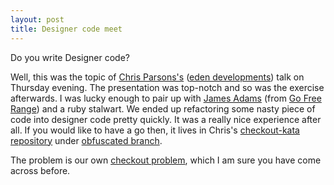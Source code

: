 ```yaml
---
layout: post
title: Designer code meet
---
```


Do you write Designer code?

Well, this was the topic of [Chris Parsons's](<https://github.com/chrismdp>) ([eden developments](<http://edendevelopment.co.uk/>)) talk on Thursday evening. The presentation was top-notch and so was the exercise afterwards. I was lucky enough to pair up with [James Adams](<https://github.com/lazyatom>) (from [Go Free Range](<http://gofreerange.com/>)) and a ruby stalwart. We ended up refactoring some nasty piece of code into designer code pretty quickly. It was a really nice experience after all. If you would like to have a go then, it lives in Chris's [checkout-kata repository](<https://github.com/chrismdp/checkout-kata>) under [obfuscated branch](<https://github.com/chrismdp/checkout-kata/tree/obfuscated>).

The problem is our own [checkout problem](<http://codekata.pragprog.com/2007/01/kata_nine_back_.html>), which I am sure you have come across before.